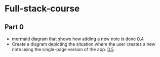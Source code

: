 # Full-stack-course

## Part 0
* mermaid diagram that shows how adding a new note is done
[0.4](https://github.com/jy-wang-coder/Full-stack-course/blob/main/part%200/0.4sequence.md)
* Create a diagram depicting the situation where the user creates a new note using the single-page version of the app.
[0.5](https://github.com/jy-wang-coder/Full-stack-course/blob/main/part%200/0.5SPA.md)
```
